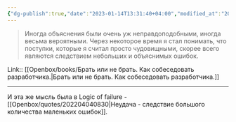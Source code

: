 ```yaml
---
{"dg-publish":true,"date":"2023-01-14T13:31:40+04:00","modified_at":"2023-03-25T14:20:06+04:00","title":"чудовищные поступки следствие небольших объяснимых ошибок","aliases":"чудовищные поступки следствие небольших объяснимых ошибок","dg-path":"/quotes/202204112052.md","permalink":"/quotes/202204112052/","dgPassFrontmatter":true}
---
```



> Иногда объяснения были очень уж неправдоподобными, иногда весьма вероятными. Через некоторое время я стал понимать, что поступки, которые я считал просто чудовищными, скорее всего являются следствием небольших и объяснимых ошибок.

Link:: [[Openbox/books/Брать или не брать. Как собеседовать разработчика.|Брать или не брать. Как собеседовать разработчика.]]

---

И эта же мысль была в Logic of failure - [[Openbox/quotes/202204040830|Неудача - следствие большого количества маленьких ошибок]].
